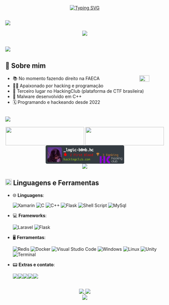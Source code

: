 <p align="center">
<a href="https://git.io/typing-svg"><img src="https://readme-typing-svg.demolab.com?font=Fira+Code&pause=1000&color=5BABFC&width=435&lines=Ol%C3%A1%2C+meu+nome+%C3%A9+Pedro+Correa;mas+pode+me+chamar+de+l0gic_b0mb" alt="Typing SVG" /></a>
</p>

</br>
<img src="https://user-images.githubusercontent.com/73097560/115834477-dbab4500-a447-11eb-908a-139a6edaec5c.gif">
<p align="center">
<img src="https://spotify-github-profile.vercel.app/api/view?uid=22ausi42vvjzr367zioj4444i&cover_image=true&theme=novatorem&show_offline=false&background_color=121212&interchange=false&bar_color_cover=true">
</p>
</br>
<img src="https://user-images.githubusercontent.com/73097560/115834477-dbab4500-a447-11eb-908a-139a6edaec5c.gif">

## 🤖 Sobre mim 

<p align="center">
<img align="right" src="https://www.icegif.com/wp-content/uploads/2022/01/icegif-165.gif" width="25%" height="25%" >
</p>

- :books: No momento fazendo direito na FAECA
- :technologist: Apaixonado por hacking e programação
- :3rd_place_medal: Terceiro lugar no HackingClub (plataforma de CTF brasileira)
- :space_invader: Malware desenvolvido em C++
- :spiral_calendar: Programando e hackeando desde 2022
	

</br>
<img src="https://user-images.githubusercontent.com/73097560/115834477-dbab4500-a447-11eb-908a-139a6edaec5c.gif">
<p align="center">
	<img align="center" src="https://tryhackme-badges.s3.amazonaws.com/Baku03.png" width="249" height="58">
	<img align="center" src="http://www.hackthebox.eu/badge/image/949857" width="249" height="58">
	<img align="center" src="HackingClub.png" width="249" height="58">
	</br>
	<img src="https://user-images.githubusercontent.com/73097560/115834477-dbab4500-a447-11eb-908a-139a6edaec5c.gif">
</p>

## <img src="https://github.githubassets.com/images/icons/emoji/suspect.png" width="20" height="20"> Linguagens e Ferramentas


<p align="center">
	
- :globe_with_meridians: **Linguagens**:
    
    ![Xamarin](https://img.shields.io/badge/Xamarin-3498DB?style=for-the-badge&logo=xamarin&logoColor=white)
    ![C](https://img.shields.io/badge/C%20-%232370ED.svg?style=for-the-badge&logo=c&logoColor=white)
    ![C++](https://img.shields.io/badge/C%2B%2B-00599C?style=for-the-badge&logo=c%2B%2B&logoColor=white)
    ![Flask](https://img.shields.io/badge/Flask-000000?style=for-the-badge&logo=flask&logoColor=white)
    ![Shell Script](https://img.shields.io/badge/shell_script-%23121011.svg?style=for-the-badge&logo=gnu-bash&logoColor=white)
    ![MySql](https://img.shields.io/badge/MySQL-00000F?style=for-the-badge&logo=mysql&logoColor=white)
	
- :computer: **Frameworks**:
	
    ![Laravel](https://img.shields.io/badge/Laravel-FF2D20?style=for-the-badge&logo=laravel&logoColor=white)
    ![Flask](https://img.shields.io/badge/Flask-000000?style=for-the-badge&logo=flask&logoColor=white)	

- :desktop_computer: **Ferramentas**:
	
    ![Redis](https://img.shields.io/badge/Redis-D9281A?style=for-the-badge&logo=redis&logoColor=white)
    ![Docker](https://img.shields.io/badge/Docker-2496ED?style=for-the-badge&logo=docker&logoColor=white)
    ![Visual Studio Code](https://img.shields.io/badge/Visual%20Studio%20Code-0078d7.svg?style=for-the-badge&logo=visual-studio-code&logoColor=white)
    ![Windows](https://img.shields.io/badge/Windows-017AD7?style=for-the-badge&logo=windows&logoColor=white)
    ![Linux](https://img.shields.io/badge/Linux-FCC624?style=for-the-badge&logo=linux&logoColor=black)
    ![Unity](https://img.shields.io/badge/Unity-100000?style=for-the-badge&logo=unity&logoColor=white)
    ![Terminal](https://img.shields.io/badge/Terminal-%23054020?style=for-the-badge&logo=gnu-bash&logoColor=white)
     

- :pager: **Extras e contato**:
	

  <a href="#" alt="Twitter">
    <img align='left' src="https://img.shields.io/badge/Twitter-1DA1F2?style=for-the-badge&logo=twitter&logoColor=white"/>
  </a>

  <a href="https://www.linkedin.com/in/pedro-correa-a89095275/" alt="Linkedin">
    <img align='left' src="https://img.shields.io/badge/LinkedIn-0077B5?style=for-the-badge&logo=linkedin&logoColor=white"/>
  </a>

  <a href="https://www.facebook.com/profile.php?id=100005350508195" alt="Facebook">
    <img align='left' src="https://img.shields.io/badge/Facebook-1877F2?style=for-the-badge&logo=facebook&logoColor=white"/>
  </a>

  <a href="https://www.instagram.com/pedro_0x80/" alt="Instagram">
    <img align='left' src="https://img.shields.io/badge/Instagram-E4405F?style=for-the-badge&logo=instagram&logoColor=white"/>
  </a>

<a href="https://medium.com/@l0gic" alt="Medium">
    <img align='left' src="https://img.shields.io/badge/Medium-12100E?style=for-the-badge&logo=medium&logoColor=white"/>
 </a>
	
<br><br>

<p align="center">
  <a href="#" alt="Estatisticas">
    <img src="https://github-readme-stats.vercel.app/api?username=baku01&theme=dark" style="height: 150px;">
    <img src="https://github-readme-stats.vercel.app/api/top-langs/?username=baku01&hide=html&layout=compact&theme=dark" style="height: 150px;">
  </a>
			
</br>
<img src="https://user-images.githubusercontent.com/73097560/115834477-dbab4500-a447-11eb-908a-139a6edaec5c.gif">
